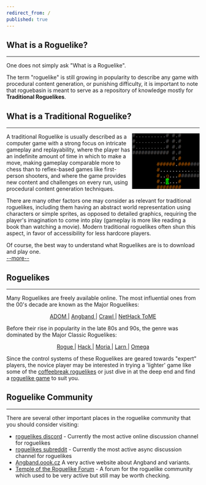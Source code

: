 ```yaml
---
redirect_from: /
published: true
---
```


## What is a Roguelike?

___

One does not simply ask "What is a Roguelike".

The term "roguelike" is still growing in popularity to describe any game with procedural content generation, or punishing difficulty, it is important to note that roguebasin is meant to serve as a repository of knowledge mostly for **Traditional Roguelikes**.

## What is a Traditional Roguelike?

___

<img align="right" src="../assets/images/CTctB.png">

A traditional Roguelike is usually described as a computer game with a strong focus on intricate gameplay and replayability, where the player has an indefinite amount of time in which to make a move, making gameplay comparable more to chess than to reflex-based games like first-person shooters, and where the game provides new content and challenges on every run, using procedural content generation techniques.

There are many other factors one may consider as relevant for traditional roguelikes, including them having an abstract world representation using characters or simple sprites, as opposed to detailed graphics, requiring the player's imagination to come into play (gameplay is more like reading a book than watching a movie). Modern traditional roguelikes often shun this aspect, in favor of accessibility for less hardcore players.

Of course, the best way to understand what Roguelikes are is to download and play one.  
[--more--](article/development/fundamentals/what_a_roguelike_is.md)

## Roguelikes

___

Many Roguelikes are freely available online. The most influential ones from the 00's decade are known as the Major Roguelikes:  

[//]: # (Can't center with markdown, so we use html)
<p align="center">
    <a href="./game/adom.md">
        ADOM
    </a> |
    <a href="./game/angband.md">
        Angband
    </a> |
    <a href="./game/linleys_dungeon_crawl.md">
        Crawl
    </a> |
    <a href="./game/nethack.md">
        NetHack
    </a>
    <a href="./game/tome.md">
        ToME
    </a>
</p>

Before their rise in popularity in the late 80s and 90s, the genre was dominated by the Major Classic Roguelikes:  

[//]: # (Can't center with markdown, so we use html)
<p align="center">
    <a href="./game/rogue.md">
        Rogue
    </a> |
    <a href="./game/hack.md">
        Hack
    </a> |
    <a href="./game/moria.md">
        Moria
    </a> |
    <a href="./game/larn.md">
        Larn
    </a> |
    <a href="./game/omega.md">
        Omega
    </a>
</p>

Since the control systems of these Roguelikes are geared towards "expert" players, the novice player may be interested in trying a 'lighter' game like some of the [coffeebreak roguelikes](category/coffeebreak_roguelikes.md) or just dive in at the deep end and find a [roguelike game](category/roguelike_games.md) to suit you.

## Roguelike Community

___

There are several other important places in the roguelike community that you should consider visiting:

* [roguelikes discord](https://discord.gg/Hq8wPcs) - Currently the most active online discussion channel for roguelikes
* [roguelikes subreddit](https://www.reddit.com/r/roguelikes/) - Currently the most active async discussion channel for roguelikes
* [Angband.oook.cz](http://angband.oook.cz/) A very active website about Angband and variants.
* [Temple of the Roguelike Forum](https://forums.roguetemple.com/index.php) - A forum for the roguelike community which used to be very active but still may be worth checking.
